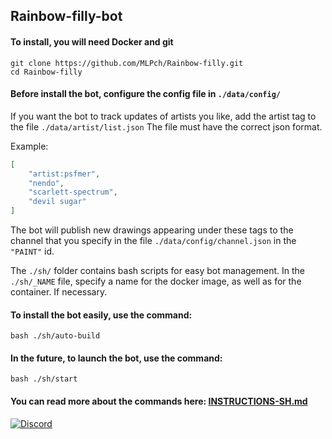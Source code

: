 ## Rainbow-filly-bot

#### To install, you will need Docker and git
```text
git clone https://github.com/MLPch/Rainbow-filly.git
cd Rainbow-filly
```
#### Before install the bot, configure the config file in `./data/config/`

If you want the bot to track updates of artists you like, add the artist tag to the file `./data/artist/list.json`
The file must have the correct json format.

Example:
```json
[
	"artist:psfmer",
	"nendo",
	"scarlett-spectrum",
	"devil sugar"
]
```

The bot will publish new drawings appearing under these tags to the channel that you specify in the file `./data/config/channel.json` in the `"PAINT"` id.

The `./sh/` folder contains bash scripts for easy bot management. 
In the `./sh/_NAME` file, specify a name for the docker image, as well as for the container. If necessary.

#### To install the bot easily, use the command:
```text
bash ./sh/auto-build
```
#### In the future, to launch the bot, use the command:
```text
bash ./sh/start
```
#### You can read more about the commands here: [INSTRUCTIONS-SH.md](https://github.com/MLPch/Rainbow-filly/blob/main/INSTRUCTIONS-SH.md)
<p align="left">
    <a href="https://discord.gg/wGPRmEcQ6s">
        <img src="https://img.shields.io/discord/736277452481101954?color=5865F2&label=Discord&logoColor=5805F4&style=for-the-badge" alt="Discord">
</p>
